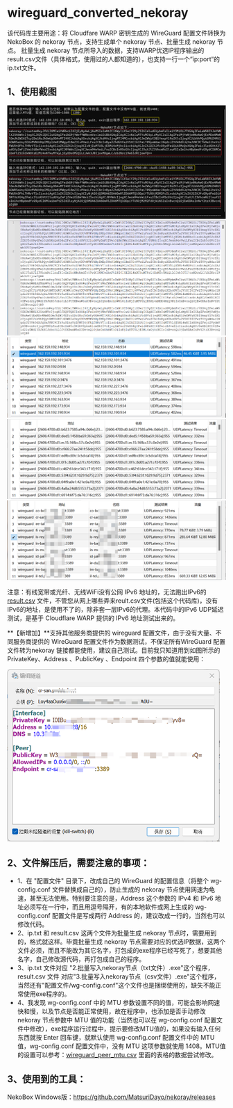 # wireguard_converted_nekoray

该代码库主要用途：将 Cloudfare WARP 密钥生成的 WireGuard 配置文件转换为 NekoBox 的 nekoray 节点，支持生成单个 nekoray 节点、批量生成 nekoray 节点。
批量生成 nekoray 节点所导入的数据，支持WARP优选IP程序输出的result.csv文件（具体格式，使用过的人都知道的），也支持一行一个“ip:port“的ip.txt文件。

## 1、使用截图

<img src="images\Screenshot.png" />

<img src="images\nekoray_links.png" />

<img src="images\ipv4_warp.png" />

<img src="images\ipv6_wrap.png" />

<img src="images\wireguard.png" />

注意：有线宽带或光纤、无线WiFi没有公网 IPv6 地址的，无法跑出IPv6的 [result.csv](https://github.com/MiSaturo/CFWarp-Windows) 文件，不管您从网上哪些弄来reult.csv文件(包括这个代码库)，没有IPv6的地址，是使用不了的，除非套一层IPv6的代理。本代码中的IPv6 UDP延迟测试，是基于 Cloudflare WARP 提供的 IPv6 地址测试出来的。

**【新增加】**支持其他服务商提供的 wireguard 配置文件，由于没有大量、不同服务商提供的 WireGuard 配置文件作为数据测试，不保证所有WireGuard 配置文件转为nekoray 链接都能使用，建议自己测试。目前我只知道用到如图所示的 PrivateKey、Address 、PublicKey 、Endpoint 四个参数的值就能使用：

<img src="images\支持其他服务商提供的WireGuard配置文件.png" style="zoom: 67%;" />

## 2、文件解压后，需要注意的事项：

- 1、在 "配置文件" 目录下，改成自己的 WireGuard 的配置信息（将整个 wg-config.conf 文件替换成自己的），防止生成的 nekoray 节点使用网速为龟速，甚至无法使用。特别要注意的是，Address 这个参数的 IPv4 和 IPv6 地址必须写在一行中，而且用逗号隔开，有的本地软件或网上生成的 wg-config.conf  配置文件是写成两行 Address 的，建议改成一行的，当然也可以修改代码。
- 2、ip.txt 和 result.csv 这两个文件为批量生成 nekoray 节点时，需要用到的，格式就这样。毕竟批量生成 nekoray 节点需要对应的优选IP数据，这两个文件必须，而且不能改为其它名字，打包成的exe程序已经写死了，想要其他名字，自己修改源代码，再打包成自己的程序。
- 3、ip.txt 文件对应 "2.批量写入nekoray节点（txt文件）.exe"这个程序，result.csv 文件 对应"3.批量写入nekoray节点（csv文件）.exe"这个程序，当然还有"配置文件/wg-config.conf"这个文件也是捆绑使用的，缺失不能正常使用exe程序的。
- 4、我发现 wg-config.conf 中的 MTU 参数设置不同的值，可能会影响网速快和慢，以及节点是否能正常使用，故在程序中，也添加是否手动修改 nekoray 节点参数中 MTU 值的功能（当然也可以在 wg-config.conf  配置文件中修改），exe程序运行过程中，提示要修改MTU值的，如果没有输入任何东西就按 Enter 回车键，就默认使用 wg-config.conf  配置文件中的 MTU 值，wg-config.conf 配置文件中，没有 MTU 这项参数就使用 1408。MTU值的设置可以参考：[wireguard_peer_mtu.csv](https://gist.github.com/nitred/f16850ca48c48c79bf422e90ee5b9d95) 里面的表格的数据尝试修改。

## 3、使用到的工具：

NekoBox Windows版：https://github.com/MatsuriDayo/nekoray/releases

